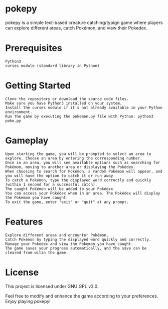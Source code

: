 # pokepy

pokepy is a simple text-based creature catching/typign game where players can explore different areas, catch Pokémon, and view their Pokedex.

# Prerequisites

    Python3
    curses module (standard library in Python)

# Getting Started

    Clone the repository or download the source code files.
    Make sure you have Python3 installed on your system.
    Install the curses module if it's not already available in your Python environment.
    Run the game by executing the pokemon.py file with Python: python3 poke.py

# Gameplay

    Upon starting the game, you will be prompted to select an area to explore. Choose an area by entering the corresponding number.
    Once in an area, you will see available options such as searching for Pokémon, moving to another area or displaying the Pokédex.
    When choosing to search for Pokémon, a random Pokémon will appear, and you will have the option to catch it or run away.
    To catch a Pokémon, type the displayed word correctly and quickly (within 1 second for a successful catch).
    The caught Pokémon will be added to your Pokédex.
    You can access your Pokédex when in an area. The Pokédex will display the Pokemon you have caught.
    To exit the game, enter "exit" or "quit" at any prompt.

# Features

    Explore different areas and encounter Pokémon.
    Catch Pokémon by typing the displayed word quickly and correctly.
    Manage your Pokedex and view the Pokemon you have caught.
    The game saves your progress automatically, and the save can be cleared from witin the game.


# License

This project is licensed under GNU GPL v3.0.

Feel free to modify and enhance the game according to your preferences. Enjoy playing pokepy!

